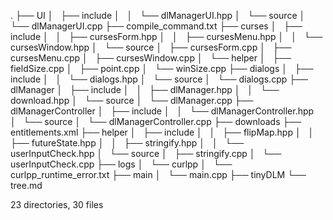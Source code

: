 .
├── UI
│   ├── include
│   │   └── dlManagerUI.hpp
│   └── source
│       └── dlManagerUI.cpp
├── compile_command.txt
├── curses
│   ├── include
│   │   ├── cursesForm.hpp
│   │   ├── cursesMenu.hpp
│   │   └── cursesWindow.hpp
│   └── source
│       ├── cursesForm.cpp
│       ├── cursesMenu.cpp
│       ├── cursesWindow.cpp
│       └── helper
│           ├── fieldSize.cpp
│           ├── point.cpp
│           └── winSize.cpp
├── dialogs
│   ├── include
│   │   └── dialogs.hpp
│   └── source
│       └── dialogs.cpp
├── dlManager
│   ├── include
│   │   ├── dlManager.hpp
│   │   └── download.hpp
│   └── source
│       └── dlManager.cpp
├── dlManagerController
│   ├── include
│   │   └── dlManagerController.hpp
│   └── source
│       └── dlManagerController.cpp
├── downloads
├── entitlements.xml
├── helper
│   ├── include
│   │   ├── flipMap.hpp
│   │   ├── futureState.hpp
│   │   ├── stringify.hpp
│   │   └── userInputCheck.hpp
│   └── source
│       ├── stringify.cpp
│       └── userInputCheck.cpp
├── logs
│   └── curlpp
│       └── curlpp_runtime_error.txt
├── main
│   └── main.cpp
├── tinyDLM
└── tree.md

23 directories, 30 files
